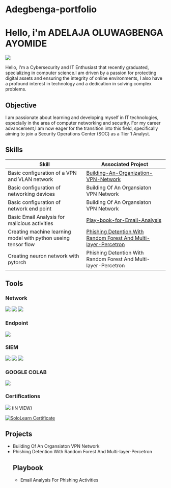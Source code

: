 # Adegbenga-portfolio
# Hello, i'm ADELAJA OLUWAGBENGA AYOMIDE 
<a href="https://www.linkedin.com/in/gbenga-adelaja-8a2173211"><img src="https://img.shields.io/badge/-LinkedIn-0072b1?&style=for-the-badge&logo=linkedin&logoColor=white" /></a>

Hello, I'm a Cybersecurity and IT Enthusiast that recently graduated, specializing in computer science.I am driven by a passion for protecting digital assets and ensuring the integrity of online environments, I also have a  profound interest in technology and a dedication in solving complex problems.

## Objective
I am passionate about learning and developing myself in IT technologies, especially in the area of computer networking and security. For my  career advancement,I am now eager for the  transition into this field, specifically aiming to join a Security Operations Center (SOC) as a Tier 1 Analyst. 

## Skills

| Skill                                         | Associated Project         |
|-----------------------------------------------|----------------------------|
| Basic configuration of a VPN and VLAN network | <a href="https://github.com/Adegbenga-111/Building-An-Organization-VPN-Network-">Building-An-Organization-VPN-Network</a>|
| Basic configuration of networking devices     | Building Of An Organsiaton VPN Network|
| Basic configuration of network end point      | Building Of An Organsiaton VPN Network|
| Basic Email Analysis for malicious activities |  <a href="https://github.com/Adegbenga-111/Play-book-for-Email-Analysis-For-Phishing-Activities">Play-book-for-Email-Analysis</a>|
| Creating machine learning model with python useing tensor flow | <a href="https://colab.research.google.com/drive/1Thv1Lbqc6YPiby1zANItb18lcTXWY-qA?userstoinvite=taiwo.adelaja%40gmail.com&sharingaction=manageaccess&role=writer#scrollTo=Bc5PgZ83Fvsv"> Phishing  Detention With Random Forest And Multi-layer-Percetron </a>|
| Creating neuron network with pytorch | Phishing  Detention With Random Forest And Multi-layer-Percetron|
  
## Tools
### Network
<div>
    <img src="https://img.shields.io/badge/Packet%20Tracer-0074e8?style=for-the-badge" />
    <img src="https://img.shields.io/badge/-Wireshark-1679A7?&style=for-the-badge&logo=Wireshark&logoColor=white" />
    <img src="https://img.shields.io/badge/-Snort-EF3B2D?&style=for-the-badge&logo=Suricata&logoColor=white" />
</div>

### Endpoint
<div>
    <img src="https://img.shields.io/badge/-Microsoft_Defender_for_Endpoint-00A4EF?&style=for-the-badge&logo=Microsoft&logoColor=white" />
</div>

### SIEM
<div>
    <img src="https://img.shields.io/badge/-Microsoft_Sentinel-0078D4?&style=for-the-badge&logo=Microsoft&logoColor=white" />
    <img src="https://img.shields.io/badge/-Splunk-000000?&style=for-the-badge&logo=Splunk&logoColor=white" />
    <img src="https://img.shields.io/badge/-Elastic-005571?&style=for-the-badge&logo=Elastic&logoColor=white" />
</div>

### GOOGLE COLAB
<div>
<img src="https://img.shields.io/badge/-Google_Colab -0078D4?&style=for-the-badge&logo=Google&logoColor=white" />
</div>

### Certifications
<div>
<img src="https://img.shields.io/badge/-(ISC)²%20CC-00FF00?&style=for-the-badge&logo=ISC2&logoColor=white" /> (IN VIEW) 
</div>


[![SoloLearn Certificate](https://api2.sololearn.com/v2/certificates/CC-IPNNU0NO/image/png?t=638720944292078200)](https://api2.sololearn.com/v2/certificates/CC-IPNNU0NO/image/png?t=638720944292078200)

## Projects
- Building Of An Organsiaton VPN Network
- Phishing  Detention With Random Forest And Multi-layer-Percetron
  ## Playbook
  - Email Analysis For Phishing Activities
